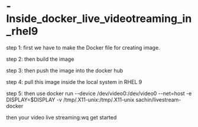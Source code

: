 # -Inside_docker_live_videotreaming_in_rhel9

step 1: first we have to make the Docker file for creating image.

step 2: then build the image

step 3: then push the image into the docker hub

step 4: pull this image inside the local system in RHEL 9

step 5: then use  docker run --device /dev/video0:/dev/video0 --net=host -e DISPLAY=$DISPLAY -v /tmp/.X11-unix:/tmp/.X11-unix sachin/livestream-docker

then your video live streaming:wq get started
